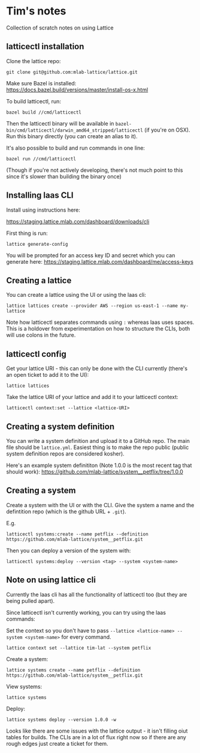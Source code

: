 # Tim's notes

Collection of scratch notes on using Lattice

## latticectl installation

Clone the lattice repo:

```
git clone git@github.com:mlab-lattice/lattice.git
```

Make sure Bazel is installed: https://docs.bazel.build/versions/master/install-os-x.html

To build latticectl, run:

```
bazel build //cmd/latticectl
```

Then the latticectl binary will be available in `bazel-bin/cmd/latticectl/darwin_amd64_stripped/latticectl` (if you're on OSX).
Run this binary directly (you can create an alias to it).

It's also possible to build and run commands in one line:

```
bazel run //cmd/latticectl
```

(Though if you're not actively developing, there's not much point to this since it's slower than building the binary once)

## Installing laas CLI

Install using instructions here:

https://staging.lattice.mlab.com/dashboard/downloads/cli

First thing is run:

```
lattice generate-config
```

You will be prompted for an access key ID and secret which you can generate here: https://staging.lattice.mlab.com/dashboard/me/access-keys

## Creating a lattice

You can create a lattice using the UI or using the laas cli:

```
lattice lattices create --provider AWS --region us-east-1 --name my-lattice
```

Note how latticectl separates commands using `:` whereas laas uses spaces. This is a holdover from experimentation on how to
structure the CLIs, both will use colons in the future.

## latticectl config

Get your lattice URI - this can only be done with the CLI currently (there's an open ticket to add it to the UI):

```
lattice lattices
```

Take the lattice URI of your lattice and add it to your latticectl context:

```
latticectl context:set --lattice <lattice-URI>
```

## Creating a system definition

You can write a system definition and upload it to a GitHub repo. The main file should be `lattice.yml`. Easiest thing
is to make the repo public (public system definition repos are considered kosher).

Here's an example system definititon (Note 1.0.0 is the most recent tag that should work): https://github.com/mlab-lattice/system__petflix/tree/1.0.0

## Creating a system

Create a system with the UI or with the CLI. Give the system a name and the defintition repo (which is the github URL + `.git`).

E.g.

```
latticectl systems:create --name petflix --definition https://github.com/mlab-lattice/system__petflix.git
```

Then you can deploy a version of the system with:

```
latticectl systems:deploy --version <tag> --system <system-name>
```

## Note on using lattice cli

Currently the laas cli has all the functionality of latticectl too (but they are being pulled apart).

Since latticectl isn't currently working, you can try using the laas commands:

Set the context so you don't have to pass `--lattice <lattice-name> --system <system-name>` for every command.

```
lattice context set --lattice tim-lat --system petflix
```

Create a system:

```
lattice systems create --name petflix --definition https://github.com/mlab-lattice/system__petflix.git
```

View systems:

```
lattice systems
```
Deploy:

```
lattice systems deploy --version 1.0.0 -w
```

Looks like there are some issues with the lattice output - it isn't filling oiut tables for builds. The CLIs are in a lot of flux right now so if there are any rough edges just create a ticket for them.
